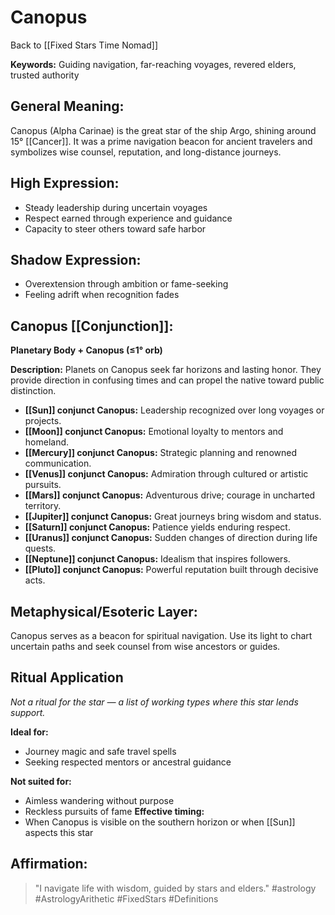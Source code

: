 # Canopus

Back to [[Fixed Stars Time Nomad]]

**Keywords:** Guiding navigation, far-reaching voyages, revered elders, trusted authority

## General Meaning:
Canopus (Alpha Carinae) is the great star of the ship Argo, shining around 15° [[Cancer]]. It was a prime navigation beacon for ancient travelers and symbolizes wise counsel, reputation, and long-distance journeys.
## High Expression:
- Steady leadership during uncertain voyages
- Respect earned through experience and guidance
- Capacity to steer others toward safe harbor
## Shadow Expression:
- Overextension through ambition or fame-seeking
- Feeling adrift when recognition fades

## Canopus [[Conjunction]]:

**Planetary Body + Canopus (≤1° orb)**

**Description:**
Planets on Canopus seek far horizons and lasting honor. They provide direction in confusing times and can propel the native toward public distinction.

- **[[Sun]] conjunct Canopus:** Leadership recognized over long voyages or projects.
- **[[Moon]] conjunct Canopus:** Emotional loyalty to mentors and homeland.
- **[[Mercury]] conjunct Canopus:** Strategic planning and renowned communication.
- **[[Venus]] conjunct Canopus:** Admiration through cultured or artistic pursuits.
- **[[Mars]] conjunct Canopus:** Adventurous drive; courage in uncharted territory.
- **[[Jupiter]] conjunct Canopus:** Great journeys bring wisdom and status.
- **[[Saturn]] conjunct Canopus:** Patience yields enduring respect.
- **[[Uranus]] conjunct Canopus:** Sudden changes of direction during life quests.
- **[[Neptune]] conjunct Canopus:** Idealism that inspires followers.
- **[[Pluto]] conjunct Canopus:** Powerful reputation built through decisive acts.
## Metaphysical/Esoteric Layer:
Canopus serves as a beacon for spiritual navigation. Use its light to chart uncertain paths and seek counsel from wise ancestors or guides.

## Ritual Application
*Not a ritual for the star — a list of working types where this star lends support.*

**Ideal for:**
- Journey magic and safe travel spells
- Seeking respected mentors or ancestral guidance

**Not suited for:**
- Aimless wandering without purpose
- Reckless pursuits of fame
**Effective timing:**
- When Canopus is visible on the southern horizon or when [[Sun]] aspects this star

## Affirmation:
> "I navigate life with wisdom, guided by stars and elders."
#astrology #AstrologyArithetic #FixedStars #Definitions
